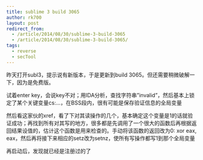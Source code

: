 ```yaml
---
title: sublime 3 build 3065
author: rk700
layout: post
redirect_from:
  - /article/2014/08/30/sublime-3-build-3065
  - /article/2014/08/30/sublime-3-build-3065/
tags:
  - reverse
  - secTool
---
```

昨天打开subl3，提示说有新版本，于是更新到build 3065。但还需要稍微破解一下，因为是免费版。

试着enter key，会说key不对；用IDA分析，查找字符串&#8221;invalid&#8221;，然后基本上锁定了某个关键变量cs:&#8230;，在BSS段内，很有可能是保存验证信息的全局变量

然后看这家伙的xref，看了下对其读操作的几个，基本确定这个变量是1的话就验证成功；再找到所有对其写的地方，很多都是先调用了一个很大的函数后再根据返回结果设值的，估计这个函数是用来检查的。手动将该函数的返回改为0: xor eax, eax，然后再将接下来相应的setz改为setnz，使所有写操作都写1到那个全局变量

再启动后，发现就已经是注册过的了
